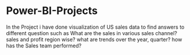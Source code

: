 # Power-BI-Projects
In the Project i have done visualization of US sales data to find answers to different question such as
What are the sales in various sales channel?
sales and profit region wise?
what are trends over the year, quarter?
how has the Sales team performed?
